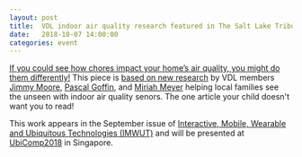 ```yaml
---
layout: post
title:  VDL indoor air quality research featured in The Salt Lake Tribune
date:   2018-10-07 14:00:00
categories: event
---
```


[If you could see how chores impact your home’s air quality, you might do them differently!](https://www.sltrib.com/news/2018/10/06/if-you-could-see-how/) This piece is [based on new research](http://vdl.sci.utah.edu/publications/2018_imwut_maav/)  by VDL members [Jimmy Moore](http://vdl.sci.utah.edu/team/moore/), [Pascal Goffin](http://vdl.sci.utah.edu/persons/pgoffin/), and [Miriah Meyer](http://www.cs.utah.edu/~miriah/) helping local families see the unseen with indoor air quality senors.  The one article your child doesn't want you to read!

This work appears in the September issue of [Interactive, Mobile, Wearable and Ubiquitous Technologies (IMWUT)](https://dl.acm.org/citation.cfm?id=3264938) and will be presented at [UbiComp2018](http://ubicomp.org/ubicomp2018/index.html) in Singapore.  



